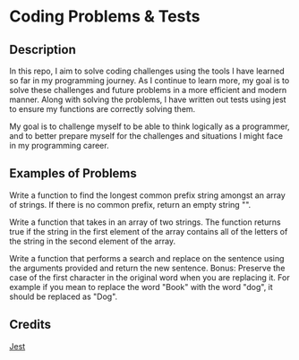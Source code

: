 # Coding Problems & Tests

## Description
    
In this repo, I aim to solve coding challenges using the tools I have learned so far in my programming journey. As I continue to learn more, my goal is to solve these challenges and future problems in a more efficient and modern manner. Along with solving the problems, I have written out tests using jest to ensure my functions are correctly solving them.

My goal is to challenge myself to be able to think logically as a programmer, and to better prepare myself for the challenges and situations I might face in my programming career.

## Examples of Problems

Write a function to find the longest common prefix string amongst an array of strings.
If there is no common prefix, return an empty string "".

Write a function that takes in an array of two strings. The function returns true if the string in the first element of the array contains all of the letters of the string in the second element of the array.

Write a function that performs a search and replace on the sentence using the arguments provided and return the new sentence.
Bonus: Preserve the case of the first character in the original word when you are replacing it. For example if you mean to replace the word "Book" with the word "dog", it should be replaced as "Dog".
    
## Credits
    
[Jest](https://jestjs.io/)